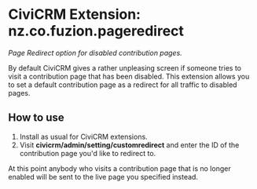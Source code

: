 # CiviCRM Extension: nz.co.fuzion.pageredirect

*Page Redirect option for disabled contribution pages.*

By default CiviCRM gives a rather unpleasing screen if someone tries to visit a contribution page that has been disabled. This extension allows you to set a default contribution page as a redirect for all traffic to disabled pages.

## How to use

1. Install as usual for CiviCRM extensions.
2. Visit **civicrm/admin/setting/customredirect** and enter the ID of the contribution page you'd like to redirect to.

At this point anybody who visits a contribution page that is no longer enabled will be sent to the live page you specified instead.
